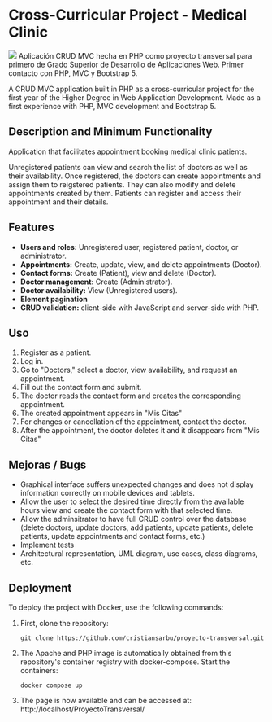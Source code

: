 # Cross-Curricular Project - Medical Clinic
<a href="https://github.com/cristiansarbu/proyecto-transversal/blob/master/README.es.md"><img src="https://img.shields.io/badge/lang-es-yellow"></a>
Aplicación CRUD MVC hecha en PHP como proyecto transversal para primero de Grado Superior de Desarrollo de Aplicaciones Web. Primer contacto con PHP, MVC y Bootstrap 5.

A CRUD MVC application built in PHP as a cross-curricular project for the first year of the Higher Degree in Web Application Development. Made as a first experience with PHP, MVC development and Bootstrap 5.

## Description and Minimum Functionality
Application that facilitates appointment booking medical clinic patients.

Unregistered patients can view and search the list of doctors as well as their availability. Once registered, the doctors can create appointments and assign them to reigstered patients. They can also modify and delete appointments created by them. Patients can register and access their appointment and their details.

## Features
- **Users and roles:** Unregistered user, registered patient, doctor, or administrator. 
- **Appointments:** Create, update, view, and delete appointments (Doctor). 
- **Contact forms:** Create (Patient), view and delete (Doctor). 
- **Doctor management:** Create (Administrator). 
- **Doctor availability:** View (Unregistered users). 
- **Element pagination** 
- **CRUD validation:** client-side with JavaScript and server-side with PHP.

## Uso
1. Register as a patient. 
2. Log in. 
3. Go to "Doctors," select a doctor, view availability, and request an appointment. 
4. Fill out the contact form and submit. 
5. The doctor reads the contact form and creates the corresponding appointment. 
6. The created appointment appears in "Mis Citas" 
7. For changes or cancellation of the appointment, contact the doctor. 
8. After the appointment, the doctor deletes it and it disappears from "Mis Citas"

## Mejoras / Bugs

 - Graphical interface suffers unexpected changes and does not display information correctly on mobile devices and tablets.
 - Allow the user to select the desired time directly from the available hours view and create the contact form with that selected time.
 - Allow the adminsitrator to have full CRUD control over the database (delete doctors, update doctors, add patients, update patients, delete patients, update appointments and contact forms, etc.)
 - Implement tests
 - Architectural representation, UML diagram, use cases, class diagrams, etc.


## Deployment
To deploy the project with Docker, use the following commands:
1. First, clone the repository:
	```git
	git clone https://github.com/cristiansarbu/proyecto-transversal.git
	``` 
2. The Apache and PHP image is automatically obtained from this repository's container registry with docker-compose. Start the containers:
	```docker
	docker compose up
	```
3. The page is now available and can be accessed at: http://localhost/ProyectoTransversal/


